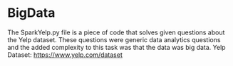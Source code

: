 # BigData

The SparkYelp.py file is a piece of code that solves given questions about the Yelp dataset. These questions were generic data analytics questions
and the added complexity to this task was that the data was big data. Yelp Dataset: https://www.yelp.com/dataset
